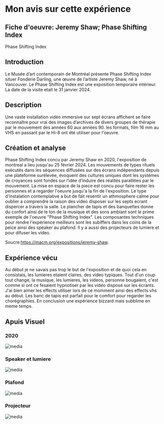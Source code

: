 # Mon avis sur cette expérience

## Fiche d'oeuvre: Jeremy Shaw; Phase Shifting Index
Phase Shifting Index

## Introduction
Le Musée d’art contemporain de Montréal présente Phase Shifting Index situer Fonderie Darling, une œuvre de l’artiste Jeremy Shaw, né à Vancouver. Le Phase Shifting Index est une exposition temporaire intérieur. La date de la visite etait le 31 janvier 2024.

## Description
Une vaste installation vidéo immersive sur sept écrans affichent se faire reconnaître pour vrai des images d’archives de divers groupes de thérapie par le mouvement des années 60 aux années 90. les formats, film 16 mm au VHS en passant par le Hi-8 ont été utiliser pour l'oeuvre. 

## Création et analyse
Phase Shifting Index concu par Jeremy Shaw en 2020, l'exposition de montreal a lieu jusqu'au 25 février 2024. 
Les mouvements de types rituels exécutés dans les séquences diffusées sur des écrans indépendants depuis une plateforme surélevée, évoquent des cultures uniques dont les systèmes de croyances sont fondés sur l’idée d’induire des réalités parallèles par le mouvement. La mise en espace de la piece est concu pour faire rester les personnes et a regarder l'oeuvre jusqu'a la fin de l'exposition. Le type d'instalation contemplative a but de fait resentir un athmosphere calme pour oublier a comprendre la raison des video disposer sur les septs ecrant dispercer a travers la salle. Le plancher de tapis et des banquettes donne du confort ainsi de le ton de la musique et des sons ambiant sont le prime exemple de l'oeuvre "Phase Shifting Index". Les composantes techniques pour rendre l'expérience meilleurs sont les subiffers dans les coins de la peice ainsi des speaker au plafond. Il y a aussi des projecteurs de lumiere et pour difuser les video.

Soucre:https://macm.org/expositions/jeremy-shaw. 


## Expérience vécu
Au début je ne savais pas trop le but de l'exposition et de quoi cela en consistais, les lumieres etaient claires, des video typiques. Tout d'un coup tout change, la musique, les lumieres, les videos, personne bougaient, c'est comme si ont ce fesaient hypnotiser par les vidéo disposé sur les écrants. J'ai bien aimer les effects utiliser lors de ce momment ainsi des effects vhs au début. Les banc de tapis est parfait pour le comfort pour regarder les chorégraphies. En conclusion une expérience bizzard mais subblime en meme temps.


## Apuis Visuel

### 2020
![media](media/phase_shifting_index_2020.jpg)



### Speaker et lumiere
![media](media/speakers_plafond.jpg)

### Plafond
![media](media/plafond.jpg)

### Projecteur
![media](media/projecteur.jpg)


